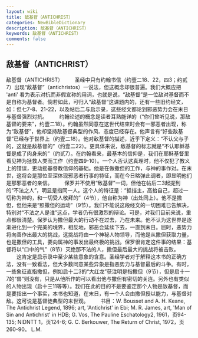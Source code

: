 ```yaml
---
layout: wiki
title: 敌基督（ANTICHRIST）
categories: NewBibleDictionary
description: 敌基督（ANTICHRIST）
keywords: 敌基督（ANTICHRIST）
comments: false
---
```


## 敌基督（ANTICHRIST）



敌基督（ANTICHRIST）
　　圣经中只有约翰书信（约壹二18、22，四3；约贰7）出现“敌基督”（antichristos）一说法，但这概念却很普遍。我们大概应把 'anti' 看为表示对抗而非假宣称的用词，也就是说，“敌基督”是一位敌对基督而不是自称为基督者。倘若如此，可归入“敌基督”这课题内的，还有一些旧约经文，如：但七7-8、21-22，以及帖后二与启示录，这些经文都论到邪恶势力会在末日与基督强烈对抗。
　　约翰论述的概念是读者耳熟能详的（“你们曾听见说，那敌基督的要来”，约壹二18）。约翰虽然同意在这世代结束时会有一邪恶者出现，称为“敌基督”，他却坚持敌基督典型的作风、态度已经存在。他声言有“好些敌基督”已经存于世界上（约壹二18）。他对敌基督的描述，近乎下定义：“不认父与子的，这就是敌基督的”（约壹二22）。更具体来说，敌基督的标志就是“不认耶稣基督是成了肉身来的”（约贰7）。在约翰看来，最基本的信仰是，我们在耶稣基督里看见神为拯救人类而工作（约壹四9-10）。一个人否认这真理时，他不仅犯了教义上的错误，更动摇基督教信仰的基础。他是在做撒但的工作，与神的事作对。在末世，这将会是那位至深体现邪恶者行事的特征，而在今日略弹此调者，即显明他们是那邪恶者的亲信。
　　保罗并不使用“敌基督”一词，但他在帖后二3起提到的“不法之人”，明显是指同一人。这个人的特征是：“抵挡主，高抬自己，超过一切称为神的，和一切受人敬拜的”（4节），他自称为神（出处同上）。他不是撒但，但他来是“照撒但的运动”（9节）。我们不能说这段经文的一切困难已告解决，特别对“不法之人是谁”这点，学者仍有很激烈的辩论。可是，对我们目前来说，重点都很清楚。保罗认为撒但最大的行动不在过去，乃在未来。他不认为这世界是逐渐进化到一个完美的境界，相反地，邪恶会延续下去，一直到末日。屈时，恶势力将向善作出最大的挑战，这挑战将由一个神秘人物领导，而他是从撒但获取力量，也是撒但的工具，要向属神的事发出最终极的挑战。保罗很肯定这件事的结果：基督将以“口中的气”（8节）灭绝那不法的人，撒但最后最大的挑战将被击败。
　　这肯定是启示录中至少某些意象的含意。圣经学者对于解释这本书的正确方法，没有一致看法，但大多数同意某些异象是指恶势力与基督最后的斗争。有时，一些象征直指撒但，例如启十二3的“大红龙”获注明是指撒但（9节），但是启十一7的“兽”则没有，只是从他所作的可以看出他与撒但有密切的关连。另外也有类似的人物出现（启十三11等等）。我们在此的目的不是要鉴定那个人物是敌基督，而是要指出一个事实，本书也知道，在末日，有一个人会由撒但授以能力，与基督对敌。这可说是基督徒典型的末世观。
　　书目：W. Bousset and A. H. Keane,
The Antichrist Legend, 1896; art,
'Antichrist' in Ebi; M. R. James, art, 'Man of Sin and Antichrist' in HDB; G. Vos, The Pauline Eschatology2, 1961，页94-135; NIDNTT 1，页124-6; G. C. Berkouwer, The Return of Christ, 1972，页260-90。
L.M.



